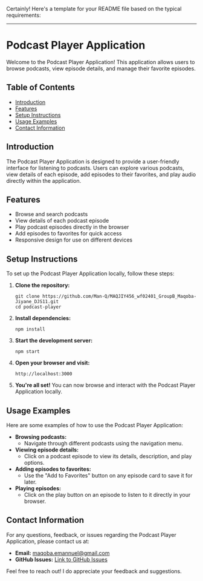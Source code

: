 Certainly! Here's a template for your README file based on the typical requirements:

---

# Podcast Player Application

Welcome to the Podcast Player Application! This application allows users to browse podcasts, view episode details, and manage their favorite episodes.

## Table of Contents

- [Introduction](#introduction)
- [Features](#features)
- [Setup Instructions](#setup-instructions)
- [Usage Examples](#usage-examples)
- [Contact Information](#contact-information)

## Introduction

The Podcast Player Application is designed to provide a user-friendly interface for listening to podcasts. Users can explore various podcasts, view details of each episode, add episodes to their favorites, and play audio directly within the application.

## Features

- Browse and search podcasts
- View details of each podcast episode
- Play podcast episodes directly in the browser
- Add episodes to favorites for quick access
- Responsive design for use on different devices

## Setup Instructions

To set up the Podcast Player Application locally, follow these steps:

1. **Clone the repository:**

   ```
   git clone https://github.com/Man-Q/MAQJIY456_wf02401_GroupB_Maqoba-Jiyane_DJS11.git
   cd podcast-player
   ```

2. **Install dependencies:**

   ```
   npm install
   ```

3. **Start the development server:**

   ```
   npm start
   ```

4. **Open your browser and visit:**

   ```
   http://localhost:3000
   ```

5. **You're all set!** You can now browse and interact with the Podcast Player Application locally.

## Usage Examples

Here are some examples of how to use the Podcast Player Application:

- **Browsing podcasts:**
  - Navigate through different podcasts using the navigation menu.
- **Viewing episode details:**
  - Click on a podcast episode to view its details, description, and play options.
- **Adding episodes to favorites:**
  - Use the "Add to Favorites" button on any episode card to save it for later.
- **Playing episodes:**
  - Click on the play button on an episode to listen to it directly in your browser.

## Contact Information

For any questions, feedback, or issues regarding the Podcast Player Application, please contact us at:

- **Email:** maqoba.emannuel@gmail.com
- **GitHub Issues:** [Link to GitHub Issues](https://github.com/Man-Q/MAQJIY456_wf02401_GroupB_Maqoba-Jiyane_DJS11)

Feel free to reach out! I do appreciate your feedback and suggestions.
